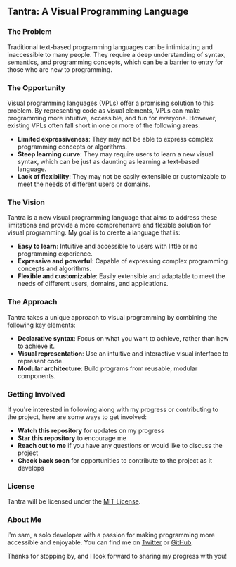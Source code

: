 ## Tantra: A Visual Programming Language

### The Problem

Traditional text-based programming languages can be intimidating and inaccessible to many people. They require a deep understanding of syntax, semantics, and programming concepts, which can be a barrier to entry for those who are new to programming.

### The Opportunity

Visual programming languages (VPLs) offer a promising solution to this problem. By representing code as visual elements, VPLs can make programming more intuitive, accessible, and fun for everyone. However, existing VPLs often fall short in one or more of the following areas:

- **Limited expressiveness**: They may not be able to express complex programming concepts or algorithms.
- **Steep learning curve**: They may require users to learn a new visual syntax, which can be just as daunting as learning a text-based language.
- **Lack of flexibility**: They may not be easily extensible or customizable to meet the needs of different users or domains.

### The Vision

Tantra is a new visual programming language that aims to address these limitations and provide a more comprehensive and flexible solution for visual programming. My goal is to create a language that is:

* **Easy to learn**: Intuitive and accessible to users with little or no programming experience.
* **Expressive and powerful**: Capable of expressing complex programming concepts and algorithms.
* **Flexible and customizable**: Easily extensible and adaptable to meet the needs of different users, domains, and applications.

### The Approach

Tantra takes a unique approach to visual programming by combining the following key elements:

- **Declarative syntax**: Focus on what you want to achieve, rather than how to achieve it.
- **Visual representation**: Use an intuitive and interactive visual interface to represent code.
- **Modular architecture**: Build programs from reusable, modular components.


### Getting Involved

If you're interested in following along with my progress or contributing to the project, here are some ways to get involved:

- **Watch this repository** for updates on my progress
- **Star this repository** to encourage me
- **Reach out to me** if you have any questions or would like to discuss the project
- **Check back soon** for opportunities to contribute to the project as it develops

### License

Tantra will be licensed under the [MIT License](license.md).

### About Me

I'm sam, a solo developer with a passion for making programming more accessible and enjoyable. You can find me on [Twitter](https://twitter.com/aquaticcalf) or [GitHub](https://github.com/aquaticcalf).

Thanks for stopping by, and I look forward to sharing my progress with you!
